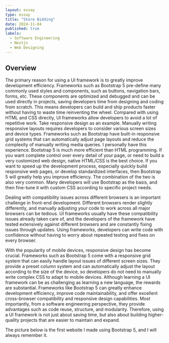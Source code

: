 ```yaml
---
layout: essay
type: essay
title: "Store Bidding"
date: 2024-11-04
published: true
labels:
  - Software Engineering
  - Nextjs
  - Web Designing
---
```

## Overview

The primary reason for using a UI framework is to greatly improve development efficiency. Frameworks such as Bootstrap 5 pre-define many commonly used styles and components, such as buttons, navigation bars, forms, etc. These components are optimized and debugged and can be used directly in projects, saving developers time from designing and coding from scratch. This means developers can build and ship products faster without having to waste time reinventing the wheel. Compared with using HTML and CSS directly, UI frameworks allow developers to avoid a lot of repetitive work. Take responsive design as an example. Manually writing responsive layouts requires developers to consider various screen sizes and device types. Frameworks such as Bootstrap have built-in responsive grid systems that can automatically adjust page layouts and reduce the complexity of manually writing media queries. I personally have this experience. Bootstrap 5 is much more efficient than HTML programming. If you want complete control over every detail of your page, or need to build a very customized web design, native HTML/CSS is the best choice. If you want to speed up the development process, especially quickly build responsive web pages, or develop standardized interfaces, then Bootstrap 5 will greatly help you improve efficiency. The combination of the two is also very common. Many developers will use Bootstrap as the basis, and then fine-tune it with custom CSS according to specific project needs. 

Dealing with compatibility issues across different browsers is an important challenge in front-end development. Different browsers render slightly differently, and manually adjusting your code to work across all major browsers can be tedious. UI frameworks usually have these compatibility issues already taken care of, and the developers of the framework have tested extensively against different browsers and are constantly fixing issues through updates. Using frameworks, developers can write code with confidence without having to worry about repeated testing and fixes on every browser.

With the popularity of mobile devices, responsive design has become crucial. Frameworks such as Bootstrap 5 come with a responsive grid system that can easily handle layout issues of different screen sizes. They provide a preset column system and can automatically adjust the layout according to the size of the device, so developers do not need to manually write complex CSS to adapt to mobile devices. Although learning a UI framework can be as challenging as learning a new language, the rewards are substantial. Frameworks like Bootstrap 5 can greatly enhance development efficiency, improve code maintainability, and offer excellent cross-browser compatibility and responsive design capabilities. Most importantly, from a software engineering perspective, they provide advantages such as code reuse, structure, and modularity. Therefore, using a UI framework is not just about saving time, but also about building higher-quality projects that are easier to maintain and expand.

The picture below is the first website I made using Bootstrap 5, and I will always remember it.
